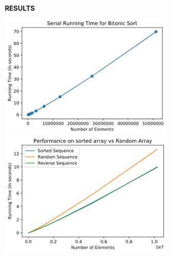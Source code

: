 ## RESULTS
<img src="Running_Time_Serial.png"></img> 
<img src="Running_Time_Serial_Seq.png"></img> 


